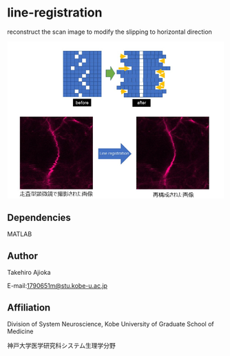 # line-registration
reconstruct the scan image to modify the slipping to horizontal direction

<img src="doc/figure1.png" width="1000" align="below">


## Dependencies
MATLAB

## Author
Takehiro Ajioka 

E-mail:1790651m@stu.kobe-u.ac.jp

## Affiliation

Division of System Neuroscience, Kobe University of Graduate School of Medicine

神戸大学医学研究科システム生理学分野
